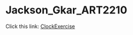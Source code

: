 # Jackson_Gkar_ART2210
Click this link: [ClockExercise]( https://gmanski504.github.io/Jackson_Gkar_ART2210/5-Jackson_Gkar_Art2210_ClockExercise_Oct2-Fall2019/JackOct22019-1.html)

